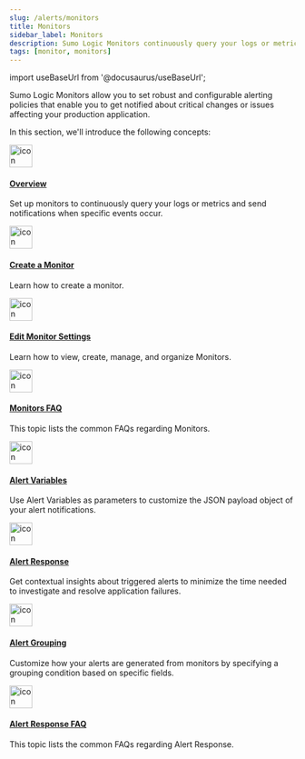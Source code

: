 ```yaml
---
slug: /alerts/monitors
title: Monitors
sidebar_label: Monitors
description: Sumo Logic Monitors continuously query your logs or metrics and send notifications when specific events occur, such as critical, warning, and missing data.
tags: [monitor, monitors]
---
```


import useBaseUrl from '@docusaurus/useBaseUrl';

Sumo Logic Monitors allow you to set robust and configurable alerting policies that enable you to get notified about critical changes or issues affecting your production application.

In this section, we'll introduce the following concepts:

<div className="box-wrapper" markdown="1">
<div className="box smallbox1 card">
  <div className="container">
  <a href="/docs/alerts/monitors/overview"><img src={useBaseUrl('img/icons/operations/monitor-and-visualize.png')} alt="icon" width="40"/><h4>Overview</h4></a>
  <p>Set up monitors to continuously query your logs or metrics and send notifications when specific events occur.</p>
  </div>
</div>
<div className="box smallbox2 card">
  <div className="container">
  <a href="/docs/alerts/monitors/create-monitor"><img src={useBaseUrl('img/icons/operations/monitor-and-visualize.png')} alt="icon" width="40"/><h4>Create a Monitor</h4></a>
  <p>Learn how to create a monitor.</p>
  </div>
</div>
<div className="box smallbox3 card">
  <div className="container">
  <a href="/docs/alerts/monitors/edit-settings"><img src={useBaseUrl('img/icons/operations/monitor-and-visualize.png')} alt="icon" width="40"/><h4>Edit Monitor Settings</h4></a>
  <p>Learn how to view, create, manage, and organize Monitors.</p>
  </div>
</div>
<div className="box smallbox4 card">
  <div className="container">
    <a href="/docs/alerts/monitors/monitor-faq"><img src={useBaseUrl('img/icons/operations/monitor-and-visualize.png')} alt="icon" width="40"/><h4>Monitors FAQ</h4></a>
  <p>This topic lists the common FAQs regarding Monitors.</p>
  </div>
</div>
<div className="box smallbox5 card">
  <div className="container">
    <a href="/docs/alerts/monitors/alert-variables"><img src={useBaseUrl('img/icons/operations/monitor-and-visualize.png')} alt="icon" width="40"/><h4>Alert Variables</h4></a>
  <p>Use Alert Variables as parameters to customize the JSON payload object of your alert notifications.</p>
  </div>
</div>
<div className="box smallbox6 card">
  <div className="container">
    <a href="/docs/alerts/monitors/alert-response"><img src={useBaseUrl('img/icons/operations/monitor-and-visualize.png')} alt="icon" width="40"/><h4>Alert Response</h4></a>
  <p>Get contextual insights about triggered alerts to minimize the time needed to investigate and resolve application failures.</p>
  </div>
</div>
<div className="box smallbox7 card">
  <div className="container">
  <a href="/docs/alerts/monitors/alert-grouping"><img src={useBaseUrl('img/icons/operations/monitor-and-visualize.png')} alt="icon" width="40"/><h4>Alert Grouping</h4></a>
<p>Customize how your alerts are generated from monitors by specifying a grouping condition based on specific fields.</p>
  </div>
</div>
<div className="box smallbox8 card">
  <div className="container">
  <a href="/docs/alerts/monitors/alert-response-faq"><img src={useBaseUrl('img/icons/operations/monitor-and-visualize.png')} alt="icon" width="40"/><h4>Alert Response FAQ</h4></a>
  <p>This topic lists the common FAQs regarding Alert Response.</p>
  </div>
</div>
</div>

